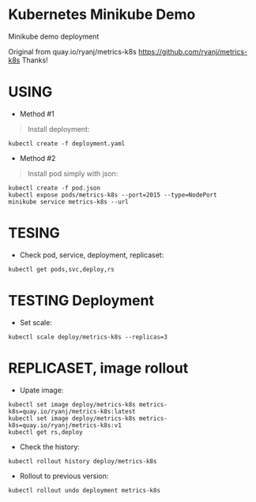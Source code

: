 # Kubernetes Minikube Demo
Minikube demo deployment


Original from quay.io/ryanj/metrics-k8s
https://github.com/ryanj/metrics-k8s
Thanks!


# USING

* Method #1
> Install deployment:
 ```
 kubectl create -f deployment.yaml
 ```

* Method #2
> Install pod simply with json:
```
kubectl create -f pod.json
kubectl expose pods/metrics-k8s --port=2015 --type=NodePort
minikube service metrics-k8s --url
```



# TESING

* Check pod, service, deployment, replicaset:
```
kubectl get pods,svc,deploy,rs
```


# TESTING Deployment

* Set scale:
```
kubectl scale deploy/metrics-k8s --replicas=3
```


# REPLICASET, image rollout

* Upate image:
```
kubectl set image deploy/metrics-k8s metrics-k8s=quay.io/ryanj/metrics-k8s:latest
kubectl set image deploy/metrics-k8s metrics-k8s=quay.io/ryanj/metrics-k8s:v1
kubectl get rs,deploy
```

* Check the history:
```
kubectl rollout history deploy/metrics-k8s
```


* Rollout to previous version:
```
kubectl rollout undo deployment metrics-k8s
```
